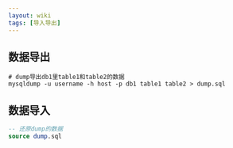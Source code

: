 ```yaml
---
layout: wiki
tags: [导入导出]
---
```



## 数据导出

```shell
# dump导出db1里table1和table2的数据
mysqldump -u username -h host -p db1 table1 table2 > dump.sql
```

## 数据导入

```sql
-- 还原dump的数据
source dump.sql
```